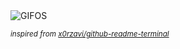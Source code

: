 <div align="justify">
<picture>
    <source media="(prefers-color-scheme: dark)" srcset="https://i.ibb.co/MLkGWL7/output-gif.gif">
    <source media="(prefers-color-scheme: light)" srcset="https://i.ibb.co/MLkGWL7/output-gif.gif">
    <img alt="GIFOS" src="https://i.ibb.co/MLkGWL7/output-gif.gif">
</picture>

<sub><i>inspired from [x0rzavi/github-readme-terminal](https://github.com/x0rzavi/github-readme-terminal)</i></sub>

</div>

<!-- Image deletion URL: https://ibb.co/P8G938g/b788db0a09ed38423dc5c993bde0cf01 -->
